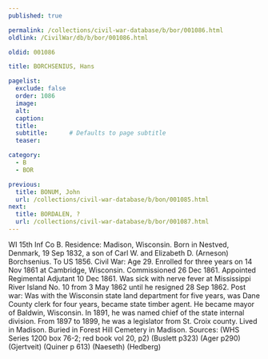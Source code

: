 ```yaml
---
published: true

permalink: /collections/civil-war-database/b/bor/001086.html
oldlink: /CivilWar/db/b/bor/001086.html

oldid: 001086

title: BORCHSENIUS, Hans

pagelist:
  exclude: false
  order: 1086
  image: 
  alt:
  caption:
  title:
  subtitle:      # Defaults to page subtitle
  teaser:

category: 
  - B 
  - BOR

previous:
  title: BONUM, John
  url: /collections/civil-war-database/b/bon/001085.html  
next:
  title: BORDALEN, ?
  url: /collections/civil-war-database/b/bor/001087.html   
---
```

WI 15th Inf Co B. Residence: Madison, Wisconsin. Born in Nestved, Denmark, 19 Sep 1832, a son of Carl W. and Elizabeth D. (Arneson) Borchsenius. To US 1856. Civil War: Age 29. Enrolled for three years on 14 Nov 1861 at Cambridge, Wisconsin. Commissioned 26 Dec 1861. Appointed Regimental Adjutant 10 Dec 1861. Was sick with nerve fever at Mississippi River Island No. 10 from 3 May 1862 until he resigned 28 Sep 1862. Post war: Was with the Wisconsin state land department for five years, was Dane County clerk for four years, became state timber agent. He became mayor of Baldwin, Wisconsin. In 1891, he was named chief of the state internal division. From 1897 to 1899, he was a legislator from St. Croix county. Lived in Madison. Buried in Forest Hill Cemetery in Madison. Sources: (WHS Series 1200 box 76-2; red book vol 20, p2) (Buslett p323) (Ager p290) (Gjertveit) (Quiner p 613) (Naeseth) (Hedberg)